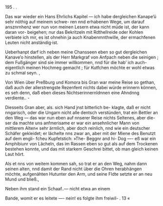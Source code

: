 195
. .

Das war wieder ein Hans Ehrlichs Kapitel — ich
habe dergleichen Kanape’ü sehr nöthig auf meinem schwe-
ren nnd erhabenen Wege, um darauf ansznrnhenz wer nun
von meinen Lesern etwa nicht müde ist, der kann daran vor-
beigehen; nur das Bekritzeln mit Rdthellreide oder Kohlen
verbiete ich mir, es ist ohnehin ja auch Knabenmnthwille,
der ermachfenen Leuten nicht anständig·ist.

Ueberhanpt darf ich neben meine Chansseen eben so gut
dergleichen Kanave’o hinstellen, als der Herr Markgraf von
Anfpach neben die seinigen ; dem Fußgänger sind sie immer
willkommen, nnd für die hab’ ich auch- eigentlich meinen
Hochmeg gemacht ; für Kutfchen möchte er wohl etwas zu
schmal seyn. ,

Von Wien über Preßburg und Komora bis Gran war
meine Reise so gethan, daß auch der allerstrengste Rezenfent
nichts dabei würde erinnern können, es seh denn, daß eben
dieses Nichtserinnernldnnen eine Ahndnng verdiente.. -

Diesseits Gran aber, als. sich Hand jnst bitterlich be-
klagte, daß er nicht nngarisch, oder die Ungarn nicht alle
dentsch verstünden, trat ein Bettler an den Weg — das
war nun eben auf nnserer Reise nichts Seltenes, aber die-
ser da machte uns anfmerisame er war ein ansehnlicher
Mann von mittlerem Alten« sehr ärmlich, aber doch reinlich,
nnd wie ein deutscher Schäfer gekleidet; er lächelte nns
zwar an, aber mit der Miene des Benutzt auf dem engli-
fcheu Kupfetstich: »The- Beggnr and hi- Dog —- eß war
ein Amphibiunr von Lächeln, das im Rassen eben so gut
als auf dem Trockenen bestehen konnte, und das mit starkem
Geschrei bittet, ob man gleich keinen Laut hört.

Als et nns von weitem kommen sah, so trat er an den
Weg, nahm dann seinen alten, nnd damit der Rand nicht
über die Ohren herabhängen möchte, aufgenähten Hutunter
den Arm, und seine Fldte setzte er an neu Mund und bließ.,

Neben ihm stand ein Schaaf..— nicht etwa an einem

Bande, womit er es leitete —- nein! es folgte ihm freiwil- .
13 «

